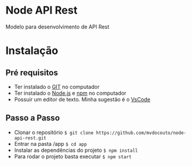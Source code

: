 # Node API Rest
Modelo para desenvolvimento de API Rest

# Instalação

## Pré requisitos
- Ter instalado o [GIT](https://git-scm.com/downloads) no computador
- Ter instalado o [Node.js](https://nodejs.org/en/download/) e [npm](https://www.npmjs.com/get-npm) no computador
- Possuir um editor de texto. Minha sugestão é o [VsCode](https://code.visualstudio.com/download)

## Passo a Passo
 - Clonar o repositório
`$ git clone https://github.com/mvdocouto/node-api-rest.git`
- Entrar na pasta /app
`$ cd app`
- Instalar as dependências do projeto
`$ npm install`
 - Para rodar o projeto basta executar
`$ npm start` 